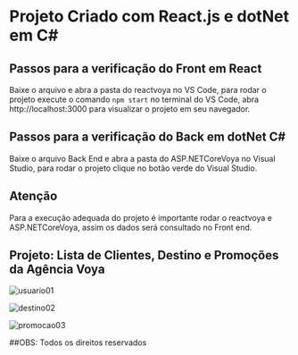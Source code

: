 # Projeto Criado com React.js e dotNet em C#


## Passos para a verificação do Front em React

Baixe o arquivo e abra a pasta do reactvoya no VS Code, para rodar o projeto execute o comando       `npm start`     no terminal do VS Code,
abra http://localhost:3000 para visualizar o projeto em seu navegador.

## Passos para a verificação do Back em dotNet C#

Baixe o arquivo Back End e abra a pasta do ASP.NETCoreVoya no Visual Studio, para rodar o projeto clique no botão verde do Visual Studio.

## Atenção 
Para a execução adequada do projeto é importante rodar o reactvoya e ASP.NETCoreVoya, assim os dados será consultado no Front end.

## Projeto: Lista de Clientes, Destino e Promoções da Agência Voya

![usuario01](https://github.com/Tailany24/Projeto_React_com_dotNet/assets/139998931/cca810b6-c3a4-4f0a-9206-ffaf26d646bf)


![destino02](https://github.com/Tailany24/Projeto_React_com_dotNet/assets/139998931/2839a323-183f-4f48-92d3-f0f5be97c3c3)


![promocao03](https://github.com/Tailany24/Projeto_React_com_dotNet/assets/139998931/0d9525d7-cd11-4776-a6c5-739eccba3453)


##OBS: Todos os direitos reservados
